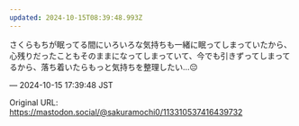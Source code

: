 ```yaml
---
updated: 2024-10-15T08:39:48.993Z
---
```


<p>さくらもちが眠ってる間にいろいろな気持ちも一緒に眠ってしまっていたから、心残りだったこともそのままになってしまっていて、今でも引きずってしまってるから、落ち着いたらもっと気持ちを整理したい…😔</p>

&mdash; 2024-10-15 17:39:48 JST

Original URL: https://mastodon.social/@sakuramochi0/113310537416439732
